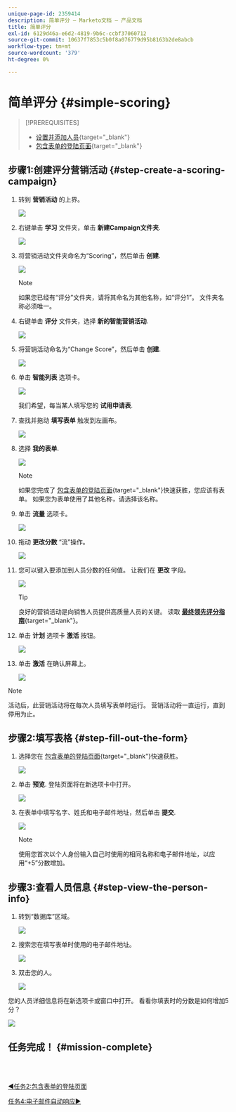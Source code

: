 ```yaml
---
unique-page-id: 2359414
description: 简单评分 — Marketo文档 — 产品文档
title: 简单评分
exl-id: 6129d46a-e6d2-4819-9b6c-ccbf37060712
source-git-commit: 10637f7853c5b0f8a076779d95b8163b2de8abcb
workflow-type: tm+mt
source-wordcount: '379'
ht-degree: 0%

---
```


# 简单评分 {#simple-scoring}

>[!PREREQUISITES]
>
>* [设置并添加人员](/help/marketo/getting-started/quick-wins/get-set-up-and-add-a-person.md){target=&quot;_blank&quot;}
>* [包含表单的登陆页面](/help/marketo/getting-started/quick-wins/landing-page-with-a-form.md){target=&quot;_blank&quot;}


## 步骤1:创建评分营销活动 {#step-create-a-scoring-campaign}

1. 转到 **营销活动** 的上界。

   ![](assets/simple-scoring-1.png)

1. 右键单击 **学习** 文件夹，单击 **新建Campaign文件夹**.

   ![](assets/simple-scoring-2.png)

1. 将营销活动文件夹命名为“Scoring”，然后单击 **创建**.

   ![](assets/simple-scoring-3.png)

   >[!NOTE]
   >
   >如果您已经有“评分”文件夹，请将其命名为其他名称，如“评分1”。 文件夹名称必须唯一。

1. 右键单击 **评分** 文件夹，选择 **新的智能营销活动**.

   ![](assets/simple-scoring-4.png)

1. 将营销活动命名为“Change Score”，然后单击 **创建**.

   ![](assets/simple-scoring-5.png)

1. 单击 **智能列表** 选项卡。

   ![](assets/simple-scoring-6.png)

   我们希望，每当某人填写您的 **试用申请表**.

1. 查找并拖动 **填写表单** 触发到左画布。

   ![](assets/simple-scoring-7.png)

1. 选择 **我的表单**.

   ![](assets/simple-scoring-8.png)

   >[!NOTE]
   >
   >如果您完成了 [包含表单的登陆页面](/help/marketo/getting-started/quick-wins/landing-page-with-a-form.md){target=&quot;_blank&quot;}快速获胜，您应该有表单。 如果您为表单使用了其他名称，请选择该名称。

1. 单击 **流量** 选项卡。

   ![](assets/simple-scoring-9.png)

1. 拖动 **更改分数** “流”操作。

   ![](assets/simple-scoring-10.png)

1. 您可以键入要添加到人员分数的任何值。 让我们在 **更改** 字段。

   ![](assets/simple-scoring-11.png)

   >[!TIP]
   >
   >良好的营销活动是向销售人员提供高质量人员的关键。 读取 [**最终领先评分指南**](https://www.marketo.com/definitive-guides/lead-scoring/){target=&quot;_blank&quot;}。

1. 单击 **计划** 选项卡 **激活** 按钮。

   ![](assets/simple-scoring-12.png)

1. 单击 **激活** 在确认屏幕上。

   ![](assets/simple-scoring-13.png)

>[!NOTE]
>
>活动后，此营销活动将在每次人员填写表单时运行。 营销活动将一直运行，直到停用为止。

## 步骤2:填写表格 {#step-fill-out-the-form}

1. 选择您在 [包含表单的登陆页面](/help/marketo/getting-started/quick-wins/landing-page-with-a-form.md){target=&quot;_blank&quot;}快速获胜。

   ![](assets/simple-scoring-14.png)

1. 单击 **预览**. 登陆页面将在新选项卡中打开。

   ![](assets/simple-scoring-15.png)

1. 在表单中填写名字、姓氏和电子邮件地址，然后单击 **提交**.

   ![](assets/simple-scoring-16.png)

   >[!NOTE]
   >
   >使用您首次以个人身份输入自己时使用的相同名称和电子邮件地址，以应用“+5”分数增加。

## 步骤3:查看人员信息 {#step-view-the-person-info}

1. 转到“数据库”区域。

   ![](assets/simple-scoring-17.png)

1. 搜索您在填写表单时使用的电子邮件地址。

   ![](assets/simple-scoring-18.png)

1. 双击您的人。

   ![](assets/simple-scoring-19.png)

您的人员详细信息将在新选项卡或窗口中打开。 看看你填表时的分数是如何增加5分？

![](assets/simple-scoring-20.png)

## 任务完成！ {#mission-complete}

<br> 

[◄任务2:包含表单的登陆页面](/help/marketo/getting-started/quick-wins/landing-page-with-a-form.md)

[任务4:电子邮件自动响应►](/help/marketo/getting-started/quick-wins/email-auto-response.md)
